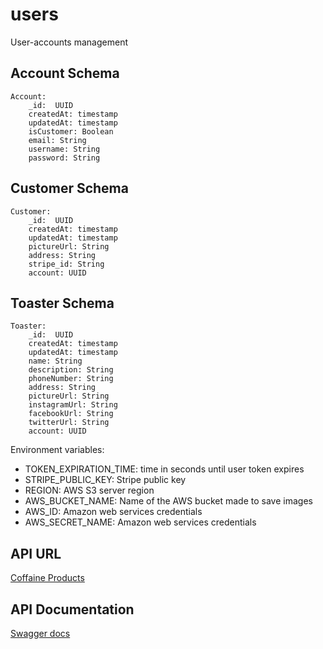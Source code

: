 # users
User-accounts management

## Account Schema
```
Account:
    _id:  UUID
    createdAt: timestamp
    updatedAt: timestamp
    isCustomer: Boolean
    email: String
    username: String
    password: String
```
## Customer Schema
```
Customer:
    _id:  UUID
    createdAt: timestamp
    updatedAt: timestamp
    pictureUrl: String
    address: String
    stripe_id: String
    account: UUID
```

## Toaster Schema
```
Toaster:
    _id:  UUID
    createdAt: timestamp
    updatedAt: timestamp
    name: String
    description: String
    phoneNumber: String
    address: String
    pictureUrl: String
    instagramUrl: String
    facebookUrl: String
    twitterUrl: String
    account: UUID
```

Environment variables:
- TOKEN_EXPIRATION_TIME: time in seconds until user token expires
- STRIPE_PUBLIC_KEY: Stripe public key
- REGION: AWS S3 server region
- AWS_BUCKET_NAME: Name of the AWS bucket made to save images
- AWS_ID: Amazon web services credentials
- AWS_SECRET_NAME: Amazon web services credentials

## API URL
[Coffaine Products](https://coffaine-users.herokuapp.com/)
## API Documentation
[Swagger docs](https://coffaine-users.herokuapp.com/api-docs)